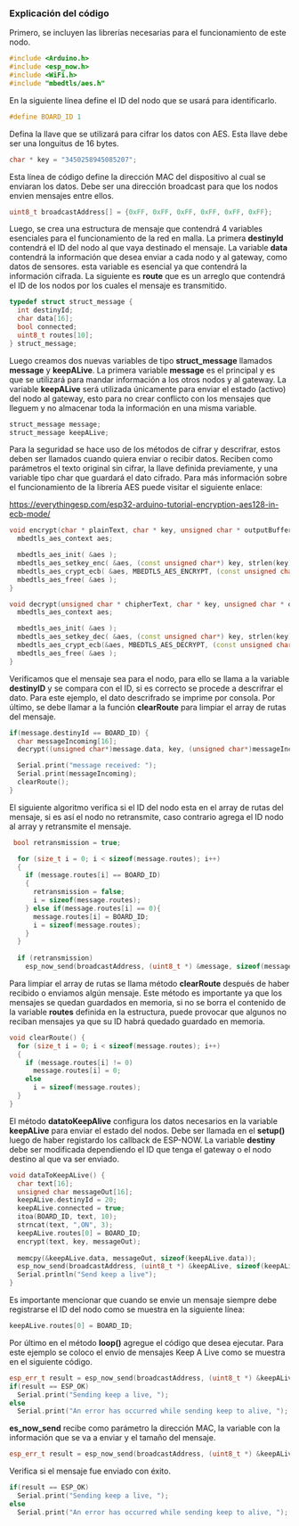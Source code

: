 ### Explicación del código

Primero, se incluyen las librerías necesarias para el funcionamiento de este nodo.


```c++
#include <Arduino.h>
#include <esp_now.h>
#include <WiFi.h>
#include "mbedtls/aes.h"
```

En la siguiente línea define el ID del nodo que se usará para identificarlo.
```c++
#define BOARD_ID 1
```

Defina la llave que se utilizará para cifrar los datos con AES. Esta llave debe ser una longuitus de 16 bytes.

```c++
char * key = "3450258945085207";
```

Esta línea de código define la dirección MAC del dispositivo al cual se enviaran los datos. Debe ser una dirección broadcast para que los nodos envien mensajes entre ellos.

```c++
uint8_t broadcastAddress[] = {0xFF, 0xFF, 0xFF, 0xFF, 0xFF, 0xFF};
```

Luego, se crea una estructura de mensaje que contendrá 4 variables esenciales para el funcionamiento de la red en malla. La primera **destinyId** contendrá el ID del nodo al que vaya destinado el mensaje. La variable **data** contendrá la información que desea enviar a cada nodo y al gateway, como datos de sensores. esta variable es esencial ya que contendrá la información cifrada. La siguiente es **route** que es un arreglo que contendrá el ID de los nodos por los cuales el mensaje es transmitido. 
```c++
typedef struct struct_message {
  int destinyId;
  char data[16];
  bool connected;
  uint8_t routes[10];
} struct_message;
```

Luego creamos dos nuevas variables de tipo **struct_message** llamados **message** y **keepALive**. La primera variable **message** es el principal y es que se utilizará para mandar información a los otros nodos y al gateway. La variable **keepALive** será utilizada únicamente para enviar el estado (activo) del nodo al gateway, esto para no crear conflicto con los mensajes que lleguem y no almacenar toda la información en una misma variable.

```c++
struct_message message;
struct_message keepALive;
```

Para la seguridad se hace uso de los métodos de cifrar y descrifrar, estos deben ser llamados cuando quiera enviar o recibir datos. Reciben como parámetros el texto original sin cifrar, la llave definida previamente, y una variable tipo char que guardará el dato cifrado. Para más información sobre el funcionamiento de la librería AES puede visitar el siguiente enlace:

https://everythingesp.com/esp32-arduino-tutorial-encryption-aes128-in-ecb-mode/

```c++
void encrypt(char * plainText, char * key, unsigned char * outputBuffer){
  mbedtls_aes_context aes;

  mbedtls_aes_init( &aes );
  mbedtls_aes_setkey_enc( &aes, (const unsigned char*) key, strlen(key) * 8 );
  mbedtls_aes_crypt_ecb( &aes, MBEDTLS_AES_ENCRYPT, (const unsigned char*)plainText, outputBuffer);
  mbedtls_aes_free( &aes );
}

void decrypt(unsigned char * chipherText, char * key, unsigned char * outputBuffer){
  mbedtls_aes_context aes;

  mbedtls_aes_init( &aes );
  mbedtls_aes_setkey_dec( &aes, (const unsigned char*) key, strlen(key) * 8 );
  mbedtls_aes_crypt_ecb(&aes, MBEDTLS_AES_DECRYPT, (const unsigned char*)chipherText, outputBuffer);
  mbedtls_aes_free( &aes );
}
```

Verificamos que el mensaje sea para el nodo, para ello se llama a la variable **destinyID** y se compara con el ID, si es correcto se procede a descrifrar el dato. Para este ejemplo, el dato descrifrado se imprime por consola. Por último, se debe llamar a la función **clearRoute** para limpiar el array de rutas del mensaje.

```c++
if(message.destinyId == BOARD_ID) {
  char messageIncoming[16];
  decrypt((unsigned char*)message.data, key, (unsigned char*)messageIncoming);

  Serial.print("message received: ");
  Serial.print(messageIncoming);
  clearRoute();
}
```


El siguiente algoritmo verifica si el ID del nodo esta en el array de rutas del mensaje, si es así el nodo no retransmite, caso contrario agrega el ID nodo al array y retransmite el mensaje.

```c++
 bool retransmission = true;

  for (size_t i = 0; i < sizeof(message.routes); i++)
  {
    if (message.routes[i] == BOARD_ID)
    {
      retransmission = false;
      i = sizeof(message.routes);
    } else if(message.routes[i] == 0){
      message.routes[i] = BOARD_ID;
      i = sizeof(message.routes);
    }
  }
    
  if (retransmission)
    esp_now_send(broadcastAddress, (uint8_t *) &message, sizeof(message));
```

Para limpiar el array de rutas se llama método **clearRoute** después de haber recibido o enviamos algún mensaje. Este método es importante ya que los mensajes se quedan guardados en memoria, si no se borra el contenido de la variable **routes** definida en la estructura, puede provocar que algunos no reciban mensajes ya que su ID habrá quedado guardado en memoria.
```c++
void clearRoute() {
  for (size_t i = 0; i < sizeof(message.routes); i++)
  {
    if (message.routes[i] != 0)
      message.routes[i] = 0;
    else
      i = sizeof(message.routes);
  }
}
```

El método **datatoKeepAlive** configura los datos necesarios en la variable **keepALive** para enviar el estado del nodos. Debe ser llamada en el **setup()** luego de haber registardo los callback de ESP-NOW. La variable **destiny** debe ser modificada dependiendo el ID que tenga el gateway o el nodo destino al que va ser enviado.

```c++
void dataToKeepALive() {
  char text[16];
  unsigned char messageOut[16];
  keepALive.destinyId = 20;
  keepALive.connected = true;
  itoa(BOARD_ID, text, 10);
  strncat(text, ",ON", 3);
  keepALive.routes[0] = BOARD_ID;
  encrypt(text, key, messageOut);
  
  memcpy(&keepALive.data, messageOut, sizeof(keepALive.data));
  esp_now_send(broadcastAddress, (uint8_t *) &keepALive, sizeof(keepALive));
  Serial.println("Send keep a live");
}
```

Es importante mencionar que cuando se envie un mensaje siempre debe registrarse el ID del nodo como se muestra en la siguiente línea:

```c++
keepALive.routes[0] = BOARD_ID;
```

Por último en el método **loop()** agregue el código que desea ejecutar. Para este ejemplo se coloco el envio de mensajes Keep A Live como se muestra en el siguiente código.

```c++
esp_err_t result = esp_now_send(broadcastAddress, (uint8_t *) &keepALive, sizeof(keepALive));
if(result == ESP_OK)
  Serial.print("Sending keep a live, ");
else
  Serial.print("An error has occurred while sending keep to alive, ");
```

**es_now_send** recibe como parámetro la dirección MAC, la variable con la información que se va a enviar y el tamaño del mensaje.

```c++
esp_err_t result = esp_now_send(broadcastAddress, (uint8_t *) &keepALive, sizeof(keepALive));
```
Verifica si el mensaje fue enviado con éxito.

```c++
if(result == ESP_OK)
  Serial.print("Sending keep a live, ");
else
  Serial.print("An error has occurred while sending keep to alive, ");
```
